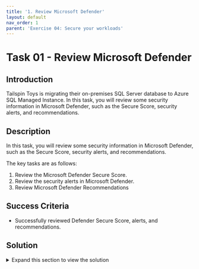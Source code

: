 ```yaml
---
title: '1. Review Microsoft Defender'
layout: default
nav_order: 1
parent: 'Exercise 04: Secure your workloads'
---
```


# Task 01 - Review Microsoft Defender

## Introduction

Tailspin Toys is migrating their on-premises SQL Server database to Azure SQL Managed Instance. In this task, you will review some security information in Microsoft Defender, such as the Secure Score, security alerts, and recommendations. 

## Description

In this task, you will review some security information in Microsoft Defender, such as the Secure Score, security alerts, and recommendations. 

The key tasks are as follows:
1. Review the Microsoft Defender Secure Score.
2. Review the security alerts in Microsoft Defender.
3. Review Microsoft Defender Recommendations

## Success Criteria

* Successfully reviewed Defender Secure Score, alerts, and recommendations.

## Solution

<details markdown="block">
<summary>Expand this section to view the solution</summary>

1. Sign in to the [Azure Portal](https://portal.azure.com). Ensure that you're using a subscription associated with the same resources you created during the lab set up.

2. In the **Search resources, services, and docs** box at the top of the portal, search for **Microsoft Defender for Cloud**, then select the **Microsoft Defender for Cloud** service.

3. On the **Microsoft Defender for Cloud \| Overview** blade, in the **Security posture** tile, review your **Secure Score**.

    >**Note**: Selecting the secure score chart lets you determine how the value has been calculated.

4. Navigate back to the **Microsoft Defender for Cloud \| Overview** blade, under the **General** section, select **Security alerts**. 

>**Note**: In this window, you can view and analyze all Microsoft Defender security alerts fired.

5. Navigate back to the **Microsoft Defender for Cloud \| Overview** blade, under the **General** section, select **Recommendations**. 

>**Note**: In this window, you can view all Microsoft Defender recommendations and your progress in implementing such recommendations.

</details>
